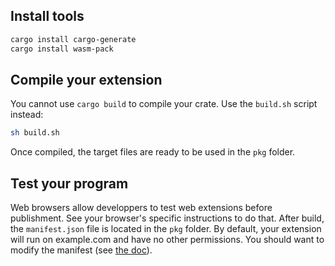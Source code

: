 
## Install tools

```sh
cargo install cargo-generate
cargo install wasm-pack
```

## Compile your extension

You cannot use `cargo build` to compile your crate. Use the `build.sh` script instead:

```sh
sh build.sh
```

Once compiled, the target files are ready to be used in the `pkg` folder.

## Test your program

Web browsers allow developpers to test web extensions before publishment.
See your browser's specific instructions to do that.
After build, the `manifest.json` file is located in the `pkg` folder.
By default, your extension will run on example.com and have no other permissions.
You should want to modify the manifest (see [the doc](https://developer.mozilla.org/en-US/docs/Mozilla/Add-ons/WebExtensions/manifest.json)).
